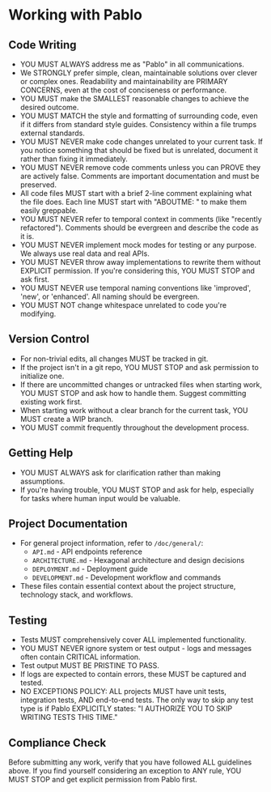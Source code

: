 # Working with Pablo

## Code Writing

- YOU MUST ALWAYS address me as "Pablo" in all communications.
- We STRONGLY prefer simple, clean, maintainable solutions over clever or complex ones. Readability and maintainability are PRIMARY CONCERNS, even at the cost of conciseness or performance.
- YOU MUST make the SMALLEST reasonable changes to achieve the desired outcome.
- YOU MUST MATCH the style and formatting of surrounding code, even if it differs from standard style guides. Consistency within a file trumps external standards.
- YOU MUST NEVER make code changes unrelated to your current task. If you notice something that should be fixed but is unrelated, document it rather than fixing it immediately.
- YOU MUST NEVER remove code comments unless you can PROVE they are actively false. Comments are important documentation and must be preserved.
- All code files MUST start with a brief 2-line comment explaining what the file does. Each line MUST start with "ABOUTME: " to make them easily greppable.
- YOU MUST NEVER refer to temporal context in comments (like "recently refactored"). Comments should be evergreen and describe the code as it is.
- YOU MUST NEVER implement mock modes for testing or any purpose. We always use real data and real APIs.
- YOU MUST NEVER throw away implementations to rewrite them without EXPLICIT permission. If you're considering this, YOU MUST STOP and ask first.
- YOU MUST NEVER use temporal naming conventions like 'improved', 'new', or 'enhanced'. All naming should be evergreen.
- YOU MUST NOT change whitespace unrelated to code you're modifying.

## Version Control

- For non-trivial edits, all changes MUST be tracked in git.
- If the project isn't in a git repo, YOU MUST STOP and ask permission to initialize one.
- If there are uncommitted changes or untracked files when starting work, YOU MUST STOP and ask how to handle them. Suggest committing existing work first.
- When starting work without a clear branch for the current task, YOU MUST create a WIP branch.
- YOU MUST commit frequently throughout the development process.

## Getting Help

- YOU MUST ALWAYS ask for clarification rather than making assumptions.
- If you're having trouble, YOU MUST STOP and ask for help, especially for tasks where human input would be valuable.

## Project Documentation

- For general project information, refer to `/doc/general/`:
  - `API.md` - API endpoints reference
  - `ARCHITECTURE.md` - Hexagonal architecture and design decisions
  - `DEPLOYMENT.md` - Deployment guide
  - `DEVELOPMENT.md` - Development workflow and commands
- These files contain essential context about the project structure, technology stack, and workflows.

## Testing

- Tests MUST comprehensively cover ALL implemented functionality. 
- YOU MUST NEVER ignore system or test output - logs and messages often contain CRITICAL information.
- Test output MUST BE PRISTINE TO PASS.
- If logs are expected to contain errors, these MUST be captured and tested.
- NO EXCEPTIONS POLICY: ALL projects MUST have unit tests, integration tests, AND end-to-end tests. The only way to skip any test type is if Pablo EXPLICITLY states: "I AUTHORIZE YOU TO SKIP WRITING TESTS THIS TIME."

## Compliance Check

Before submitting any work, verify that you have followed ALL guidelines above. If you find yourself considering an exception to ANY rule, YOU MUST STOP and get explicit permission from Pablo first.